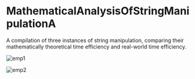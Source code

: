 # MathematicalAnalysisOfStringManipulationA
A compilation of three instances of string manipulation, comparing their mathematically theoretical time efficiency and real-world time efficiency.

![emp1](https://user-images.githubusercontent.com/70182638/191549045-5187c260-7c9f-4710-a4b6-320bd76c5a94.png)

![emp2](https://user-images.githubusercontent.com/70182638/191549059-e7db80dd-626f-4b37-98e8-662b7cc1f7d8.png)
